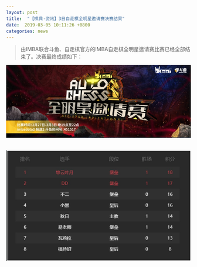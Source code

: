 ```yaml
---
layout: post
title:  "【棋典·资讯】3日自走棋全明星邀请赛决赛结果"
date:  2019-03-05 10:11:26 +0800
categories: news
---
```

>由IMBA联合斗鱼、自走棋官方的IMBA自走棋全明星邀请赛比赛已经全部结束了。决赛最终成绩如下：

<center><img src="/images/2019-02-28-16-08-46.jpg"></center> 
<br/>

![](/images/2019-03-10-21-54-28.jpg)